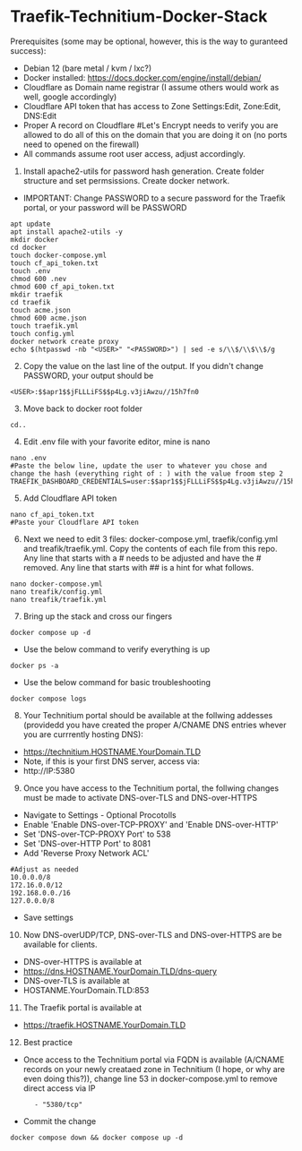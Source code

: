 # Traefik-Technitium-Docker-Stack
Prerequisites (some may be optional, however, this is the way to guranteed success):
- Debian 12 (bare metal / kvm / lxc?)
- Docker installed: https://docs.docker.com/engine/install/debian/
- Cloudflare as Domain name registrar (I assume others would work as well, google accordingly)
- Cloudflare API token that has access to Zone Settings:Edit, Zone:Edit, DNS:Edit
- Proper A record on Cloudflare #Let's Encrypt needs to verify you are allowed to do all of this on the domain that you are doing it on (no ports need to opened on the firewall)
- All commands assume root user access, adjust accordingly.
1. Install apache2-utils for password hash generation. Create folder structure and set permsissions. Create docker network.
- IMPORTANT: Change PASSWORD to a secure password for the Traefik portal, or your password will be PASSWORD
```
apt update
apt install apache2-utils -y
mkdir docker
cd docker
touch docker-compose.yml
touch cf_api_token.txt
touch .env
chmod 600 .nev
chmod 600 cf_api_token.txt
mkdir traefik
cd traefik
touch acme.json
chmod 600 acme.json
touch traefik.yml
touch config.yml
docker network create proxy
echo $(htpasswd -nb "<USER>" "<PASSWORD>") | sed -e s/\\$/\\$\\$/g
```
2. Copy the value on the last line of the output. If you didn't change PASSWORD, your output should be
```
<USER>:$$apr1$$jFLLLiFS$$p4Lg.v3jiAwzu//15h7fn0
```
3. Move back to docker root folder
```
cd..
```
4. Edit .env file with your favorite editor, mine is nano
```
nano .env
#Paste the below line, update the user to whatever you chose and change the hash (everything right of : ) with the value froom step 2
TRAEFIK_DASHBOARD_CREDENTIALS=user:$$apr1$$jFLLLiFS$$p4Lg.v3jiAwzu//15h7fn0
```
5. Add Cloudflare API token
```
nano cf_api_token.txt
#Paste your Cloudflare API token
```
6. Next we need to edit 3 files: docker-compose.yml, traefik/config.yml and treafik/traefik.yml. Copy the contents of each file from this repo. Any line that starts with a # needs to be adjusted and have the # removed. Any line that starts with ## is a hint for what follows.
```
nano docker-compose.yml
nano treafik/config.yml
nano treafik/traefik.yml
``` 
7. Bring up the stack and cross our fingers
```
docker compose up -d
```
- Use the below command to verify everything is up
```
docker ps -a
```
- Use the below command for basic troubleshooting
 ```
docker compose logs
```
8. Your Technitium portal should be available at the follwing addesses (providedd you have created the proper A/CNAME DNS entries whever you are currrently hosting DNS):
- https://technitium.HOSTNAME.YourDomain.TLD
- Note, if this is your first DNS server, access via:
- http://IP:5380
9. Once you have access to the Technitium portal, the follwing changes must be made to activate DNS-over-TLS and DNS-over-HTTPS
- Navigate to Settings - Optional Procotolls
- Enable 'Enable DNS-over-TCP-PROXY' and 'Enable DNS-over-HTTP'
- Set 'DNS-over-TCP-PROXY Port' to 538
- Set 'DNS-over-HTTP Port' to 8081
- Add 'Reverse Proxy Network ACL'
```
#Adjust as needed
10.0.0.0/8
172.16.0.0/12
192.168.0.0./16
127.0.0.0/8
```
- Save settings
10. Now DNS-overUDP/TCP, DNS-over-TLS and DNS-over-HTTPS are be available for clients.
- DNS-over-HTTPS is available at
- https://dns.HOSTNAME.YourDomain.TLD/dns-query
- DNS-over-TLS is available at
- HOSTANME.YourDomain.TLD:853
11. The Traefik portal is available at
- https://traefik.HOSTNAME.YourDomain.TLD
12. Best practice
- Once access to the Technitium portal via FQDN is available (A/CNAME records on your newly creataed zone in Technitium (I hope, or why are even doing this?)), change line 53 in docker-compose.yml to remove direct access via IP
```
      - "5380/tcp"
``` 
- Commit the change
```
docker compose down && docker compose up -d
``` 
